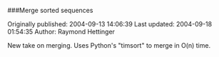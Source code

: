 ###Merge sorted sequences

Originally published: 2004-09-13 14:06:39
Last updated: 2004-09-18 01:54:35
Author: Raymond Hettinger

New take on merging.  Uses Python's "timsort" to merge in O(n) time.